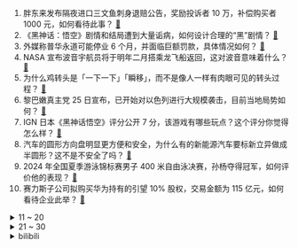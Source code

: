 1. 胖东来发布隔夜进口三文鱼刺身退赔公告，奖励投诉者 10 万，补偿购买者 1000 元，如何看待此事？ [:link:](https://www.zhihu.com/question/665235028)
2. 《黑神话：悟空》剧情和结局遭到大量诟病，如何设计合理的“黑”剧情？ [:link:](https://www.zhihu.com/question/665021068)
3. 外媒称普华永道可能停业 6 个月，并面临巨额罚款，具体情况如何？ [:link:](https://www.zhihu.com/question/665004793)
4. NASA 宣布波音宇航员将于明年二月搭乘龙飞船返回，这对波音意味着什么？ [:link:](https://www.zhihu.com/question/665211682)
5. 为什么鸡转头是「一下一下」「瞬移」，而不是像人一样有肉眼可见的转头过程？ [:link:](https://www.zhihu.com/question/665173840)
6. 黎巴嫩真主党 25 日宣布，已开始对以色列进行大规模袭击，目前当地局势如何？ [:link:](https://www.zhihu.com/question/665242581)
7. IGN 日本《黑神话悟空》评分公开 7 分，该游戏有哪些玩点？这个评分你觉得怎么样？ [:link:](https://www.zhihu.com/question/665117146)
8. 汽车的圆形方向盘明显更方便和安全，为什么有的新能源汽车要标新立异做成半圆形？这不是不安全了吗？ [:link:](https://www.zhihu.com/question/665048126)
9. 2024 年全国夏季游泳锦标赛男子 400 米自由泳决赛，孙杨夺得冠军，如何评价他的表现？ [:link:](https://www.zhihu.com/question/665273840)
10. 赛力斯子公司拟购买华为持有的引望 10% 股权，交易金额为 115 亿元，如何看待企业此举？ [:link:](https://www.zhihu.com/question/665262579)
<details>
<summary>11 ~ 20</summary>

11. 游戏中的BOSS之一亢金龙在角色设定上与原著《西游记》有何不同？ [:link:](https://www.zhihu.com/question/664774540)
12. 为什么现在的周杰伦生活与作品中中华元素越来越少了？ [:link:](https://www.zhihu.com/question/659809473)
13. 为什么大车司机连续开四个小时不累？而小车司机开两个小时就累了？ [:link:](https://www.zhihu.com/question/663522207)
14. 社交媒体「电报」创始人在法国被捕，或面临恐怖主义、洗钱和贩毒指控，具体情况如何？ [:link:](https://www.zhihu.com/question/665239062)
15. 如何评价李谷一？ [:link:](https://www.zhihu.com/question/268238826)
16. 西天取经有没有可能是一场「骗局」？ [:link:](https://www.zhihu.com/question/664827232)
17. 新能源汽车在涉水后会有哪些安全隐患？ [:link:](https://www.zhihu.com/question/648062080)
18. 不少城市在疫情期间公交卡需要实名信息，现在疫情已过，为什么还需要实名信息才能办理？ [:link:](https://www.zhihu.com/question/665068531)
19. 四川盆地重庆等地持续酷热，局地气温将冲击 43℃，高温天气可能会引发哪些灾害或事故？ [:link:](https://www.zhihu.com/question/665106847)
20. 《黑神话：悟空》有哪些细思恐极的细节设计？ [:link:](https://www.zhihu.com/question/664773977)
</details>
<details>
<summary>21 ~ 30</summary>

21. 如何看享界汽车回应袁启聪测评中“S9飞坡后无法保持直线行驶”，称结论不客观、不严谨，对消费者形成误导？ [:link:](https://www.zhihu.com/question/665256943)
22. 如何评价《黑神话：悟空》第二回「风起黄沙」？在难度、剧情、地图和战斗设计方面有哪些值得聊聊？ [:link:](https://www.zhihu.com/question/664978112)
23. 什么是碰撞吸能区，它们是如何设计来保护乘客的？ [:link:](https://www.zhihu.com/question/663004286)
24. 如何评价《黑神话：悟空》「寅虎」的设计？它属于「粪怪」范畴吗？ [:link:](https://www.zhihu.com/question/665239897)
25. 如何评价今晚《面对面》对孙颖莎的专访？ [:link:](https://www.zhihu.com/question/665282628)
26. 《黑神话：悟空》第二回剧情中虎先锋、疯虎、虎伥，三兄弟为什么会反目成仇？ [:link:](https://www.zhihu.com/question/665128967)
27. 全国游泳锦标赛400自由泳决赛，复出首战孙杨3分49秒58夺冠，你怎么评价这次比赛？ [:link:](https://www.zhihu.com/question/665273811)
28. 如何评价电视剧《九部的检察官》大结局？你满意吗？ [:link:](https://www.zhihu.com/question/665015390)
29. 对于张爱玲的小说《半生缘》大家有什么看法? [:link:](https://www.zhihu.com/question/39572433)
30. 抑郁是一种怎样的感受？正在被抑郁症「拉扯」的人真正想听到的话是什么？ [:link:](https://www.zhihu.com/question/664891821)
</details><details>
<summary>bilibili</summary>

</details>